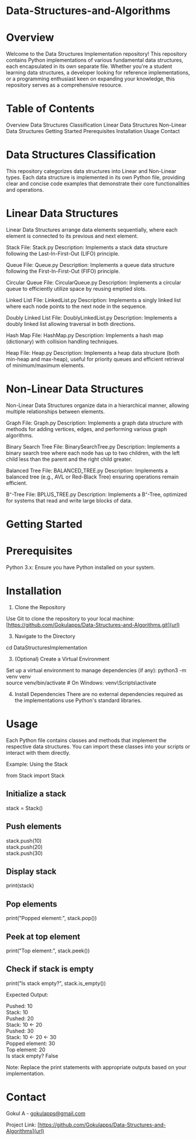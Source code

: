 # Data-Structures-and-Algorithms

# Overview 
Welcome to the Data Structures Implementation repository! This repository contains Python implementations of various fundamental data structures, each encapsulated in its own separate file. Whether you're a student learning data structures, a developer looking for reference implementations, or a programming enthusiast keen on expanding your knowledge, this repository serves as a comprehensive resource.

# Table of Contents
Overview
Data Structures Classification
Linear Data Structures
Non-Linear Data Structures
Getting Started
Prerequisites
Installation
Usage
Contact

# Data Structures Classification 
This repository categorizes data structures into Linear and Non-Linear types. Each data structure is implemented in its own Python file, providing clear and concise code examples that demonstrate their core functionalities and operations.

# Linear Data Structures
Linear Data Structures arrange data elements sequentially, where each element is connected to its previous and next element.

Stack
File: Stack.py
Description: Implements a stack data structure following the Last-In-First-Out (LIFO) principle.

Queue
File: Queue.py
Description: Implements a queue data structure following the First-In-First-Out (FIFO) principle.

Circular Queue
File: CircularQueue.py
Description: Implements a circular queue to efficiently utilize space by reusing emptied slots.

Linked List
File: LinkedList.py
Description: Implements a singly linked list where each node points to the next node in the sequence.

Doubly Linked List
File: DoublyLinkedList.py
Description: Implements a doubly linked list allowing traversal in both directions.

Hash Map
File: HashMap.py
Description: Implements a hash map (dictionary) with collision handling techniques.

Heap
File: Heap.py
Description: Implements a heap data structure (both min-heap and max-heap), useful for priority queues and efficient retrieval of minimum/maximum elements.

# Non-Linear Data Structures
Non-Linear Data Structures organize data in a hierarchical manner, allowing multiple relationships between elements.

Graph
File: Graph.py
Description: Implements a graph data structure with methods for adding vertices, edges, and performing various graph algorithms.

Binary Search Tree
File: BinarySearchTree.py
Description: Implements a binary search tree where each node has up to two children, with the left child less than the parent and the right child greater.

Balanced Tree
File: BALANCED_TREE.py
Description: Implements a balanced tree (e.g., AVL or Red-Black Tree) ensuring operations remain efficient.

B⁺-Tree
File: BPLUS_TREE.py
Description: Implements a B⁺-Tree, optimized for systems that read and write large blocks of data.

# Getting Started
 
# Prerequisites
Python 3.x: Ensure you have Python installed on your system.

# Installation
1. Clone the Repository

Use Git to clone the repository to your local machine:
[https://github.com/Gokulapps/Data-Structures-and-Algorithms.git](url)
 
3. Navigate to the Directory

cd DataStructuresImplementation  
 
3. (Optional) Create a Virtual Environment

Set up a virtual environment to manage dependencies (if any):
python3 -m venv venv  
source venv/bin/activate  # On Windows: venv\Scripts\activate  
 
4. Install Dependencies
There are no external dependencies required as the implementations use Python's standard libraries.

# Usage
Each Python file contains classes and methods that implement the respective data structures. You can import these classes into your scripts or interact with them directly.

Example: Using the Stack

from Stack import Stack  
  
## Initialize a stack  
stack = Stack()  
  
## Push elements  
stack.push(10)  
stack.push(20)  
stack.push(30)  
  
## Display stack  
print(stack)  
  
## Pop elements  
print("Popped element:", stack.pop())  
  
## Peek at top element  
print("Top element:", stack.peek())  
  
## Check if stack is empty  
print("Is stack empty?", stack.is_empty())  
 
Expected Output:

Pushed: 10  
Stack: 10  
Pushed: 20  
Stack: 10 <- 20  
Pushed: 30  
Stack: 10 <- 20 <- 30  
Popped element: 30  
Top element: 20  
Is stack empty? False  
 
Note: Replace the print statements with appropriate outputs based on your implementation.

# Contact
 
Gokul A - gokulapps@gmail.com

Project Link: [https://github.com/Gokulapps/Data-Structures-and-Algorithms](url)
